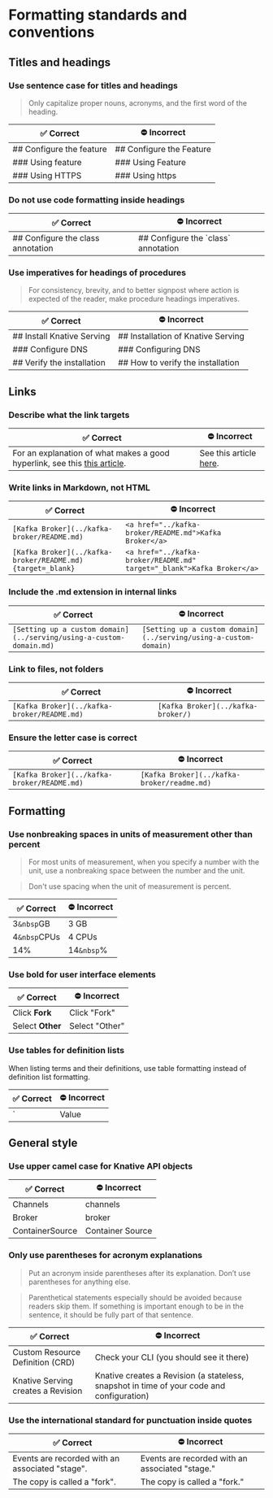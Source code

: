 # Formatting standards and conventions

## Titles and headings

### Use sentence case for titles and headings

> Only capitalize proper nouns, acronyms, and the first word of the heading.

|:white_check_mark: Correct                  |:no_entry: Incorrect
|--------------------|-----
|## Configure the feature | ## Configure the Feature
|### Using feature      | ### Using Feature
|### Using HTTPS         | ### Using https

### Do not use code formatting inside headings

|:white_check_mark: Correct                  |:no_entry: Incorrect
|--------------------|-----
|## Configure the class annotation | ## Configure the \`class\` annotation

### Use imperatives for headings of procedures

> For consistency, brevity, and to better signpost where action is expected of the reader, make procedure headings imperatives.

|:white_check_mark: Correct                  |:no_entry: Incorrect
|----------------------|-----
|## Install Knative Serving            | ## Installation of Knative Serving
|### Configure DNS          | ### Configuring DNS
|## Verify the installation                   | ## How to verify the installation

## Links

### Describe what the link targets

|:white_check_mark: Correct                                     |:no_entry: Incorrect
|---------------------------------------|------
|For an explanation of what makes a good hyperlink, see this [this article](https://medium.com/@heyoka/Correctnt-use-click-here-f32f445d1021).| See this article [here](https://medium.com/@heyoka/Correctnt-use-click-here-f32f445d1021).

### Write links in Markdown, not HTML

|:white_check_mark: Correct                                     |:no_entry: Incorrect|
|---------------------------------------|------|
|`[Kafka Broker](../kafka-broker/README.md)`|`<a href="../kafka-broker/README.md">Kafka Broker</a>`|
|`[Kafka Broker](../kafka-broker/README.md){target=_blank}`|`<a href="../kafka-broker/README.md" target="_blank">Kafka Broker</a>`|

### Include the .md extension in internal links

|:white_check_mark: Correct                                     |:no_entry: Incorrect|
|---------------------------------------|------|
|`[Setting up a custom domain](../serving/using-a-custom-domain.md)`|`[Setting up a custom domain](../serving/using-a-custom-domain)`|

### Link to files, not folders

|:white_check_mark: Correct                                     |:no_entry: Incorrect|
|---------------------------------------|------|
|`[Kafka Broker](../kafka-broker/README.md)`|`[Kafka Broker](../kafka-broker/)`|

### Ensure the letter case is correct

|:white_check_mark: Correct                                     |:no_entry: Incorrect|
|---------------------------------------|------|
|`[Kafka Broker](../kafka-broker/README.md)`|`[Kafka Broker](../kafka-broker/readme.md)`|

## Formatting

### Use nonbreaking spaces in units of measurement other than percent

> For most units of measurement, when you specify a number with the unit, use a nonbreaking space
between the number and the unit.

> Don't use spacing when the unit of measurement is percent.

|:white_check_mark: Correct                  |:no_entry: Incorrect
|----------------------|-----
|3`&nbsp`GB            | 3 GB
|4`&nbsp`CPUs          | 4 CPUs
|14%                   | 14`&nbsp`%

### Use bold for user interface elements

|:white_check_mark: Correct                  |:no_entry: Incorrect
|--------------------|-----
|Click **Fork** | Click "Fork"
|Select **Other**      | Select "Other"

### Use tables for definition lists

When listing terms and their definitions, use table formatting instead of definition list formatting.

|:white_check_mark: Correct                  |:no_entry: Incorrect
|--------------------|-----
|`|Value |Description |`<br>`|------|---------------------|`<br>`|Value1|Description of Value1|`<br>`|Value2|Description of Value2|`|`Value1`<br>`: Description of Value1`<br><br>`Value2`<br>`: Description of Value2`|

## General style

### Use upper camel case for Knative API objects

|:white_check_mark: Correct                  |:no_entry: Incorrect
|--------------------|-----
|Channels | channels
|Broker      | broker
|ContainerSource | Container Source

### Only use parentheses for acronym explanations

>Put an acronym inside parentheses after its explanation. Don’t use parentheses for anything else.

>Parenthetical statements especially should be avoided because readers skip them.
If something is important enough to be in the sentence, it should be fully part of that sentence.

|:white_check_mark: Correct                  |:no_entry: Incorrect
|--------------------|-----
|Custom Resource Definition (CRD) |Check your CLI (you should see it there)
|Knative Serving creates a Revision |Knative creates a Revision (a stateless, snapshot in time of your code and configuration)|

### Use the international standard for punctuation inside quotes

|:white_check_mark: Correct                  |:no_entry: Incorrect
|--------------------|-----
|Events are recorded with an associated "stage". | Events are recorded with an associated "stage."
|The copy is called a "fork".      | The copy is called a "fork."
